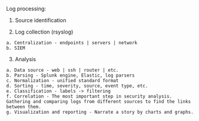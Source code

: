 Log processing:
  1. Source identification
  
  2. Log collection (rsyslog)
  
    a. Centralization - endpoints | servers | network
    b. SIEM
  
  3. Analysis
  
    a. Data source - web | ssh | router | etc.
    b. Parsing - Splunk engine, Elastic, log parsers
    c. Normalization - unified standard format
    d. Sorting - time, severity, source, event type, etc.
    e. Classification - labels -> filtering
    f. Correlation - The most important step in security analysis. Gathering and comparing logs from different sources to find the links between them. 
    g. Visualization and reporting - Narrate a story by charts and graphs.
